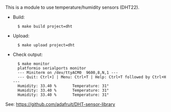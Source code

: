 This is a module to use temperature/humidity sensors (DHT22).

* Build:

        $ make build project=dht

* Upload:

        $ make upload project=dht

* Check output:

        $ make monitor
        platformio serialports monitor
        --- Miniterm on /dev/ttyACM0  9600,8,N,1 ---
        --- Quit: Ctrl+] | Menu: Ctrl+T | Help: Ctrl+T followed by Ctrl+H ---
        Humidity: 33.40 %       Temperature: 31°
        Humidity: 33.40 %       Temperature: 31°
        Humidity: 33.40 %       Temperature: 31°


See: https://github.com/adafruit/DHT-sensor-library
